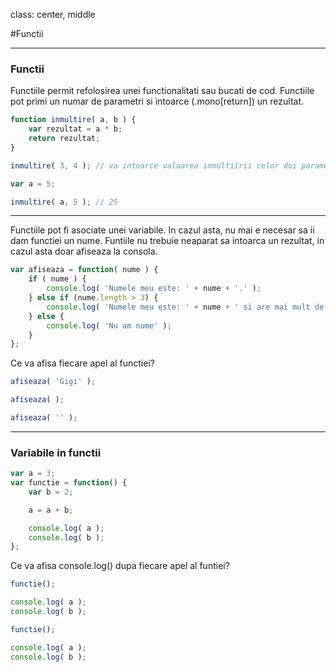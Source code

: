 class: center, middle

#Functii

---

### Functii

Functiile permit refolosirea unei functionalitati sau bucati de cod.
Functiile pot primi un numar de parametri si intoarce (.mono[return]) un rezultat.

```javascript
function inmultire( a, b ) {
	var rezultat = a * b;
	return rezultat;
}

inmultire( 3, 4 ); // va intoarce valoarea inmultiirii celor doi parametri: 12

var a = 5;

inmultire( a, 5 ); // 25
```
---

Functiile pot fi asociate unei variabile. In cazul asta, nu mai e necesar sa ii dam functiei un nume.
Funtiile nu trebuie neaparat sa intoarca un rezultat, in cazul asta doar afiseaza la consola.

```javascript
var afiseaza = function( nume ) {
	if ( nume ) {
		console.log( 'Numele meu este: ' + nume + '.' );
	} else if (nume.length > 3) {
		console.log( 'Numele meu este: ' + nume + ' si are mai mult de trei litere.' );
	} else {
		console.log( 'Nu am nume' );
	}
};
```

Ce va afisa fiecare apel al functiei?

```javascript
afiseaza( 'Gigi' );

afiseaza( );

afiseaza( '' );
```

---

### Variabile in functii

```javascript
var a = 3;
var functie = function() {
	var b = 2;

	a = a + b;

	console.log( a );
	console.log( b );
};
```

Ce va afisa console.log() dupa fiecare apel al funtiei?

```javascript
functie();

console.log( a );
console.log( b );

functie();

console.log( a );
console.log( b );
```



